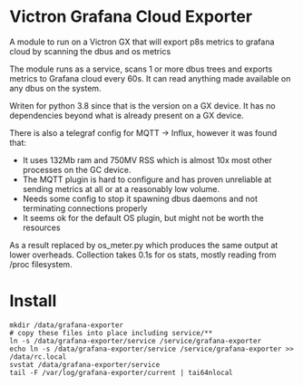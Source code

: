 # Victron Grafana Cloud Exporter


A module to run on a Victron GX that will export p8s metrics to grafana cloud by scanning the dbus and os metrics

The module runs as a service, scans 1 or more dbus trees and exports metrics to Grafana cloud
every 60s. It can read anything made available on any dbus on the system.

Writen for python 3.8 since that is the version on a GX device. It has no dependencies beyond what
is already present on a GX device.

There is also a telegraf config for MQTT -> Influx, however it was found that:

* It uses 132Mb ram and 750MV RSS which is almost 10x most other processes on the GC device.
* The MQTT plugin is hard to configure and has proven unreliable at sending metrics at all or at a reasonably low volume.
* Needs some config to stop it spawning dbus daemons and not terminating connections properly
* It seems ok for the default OS plugin, but might not be worth the resources

As a result replaced by os_meter.py which produces the same output at lower overheads. Collection takes 0.1s for os stats, mostly reading from /proc filesystem.

# Install

    mkdir /data/grafana-exporter
    # copy these files into place including service/**
    ln -s /data/grafana-exporter/service /service/grafana-exporter
    echo ln -s /data/grafana-exporter/service /service/grafana-exporter >> /data/rc.local
    svstat /data/grafana-exporter/service
    tail -F /var/log/grafana-exporter/current | tai64nlocal 

